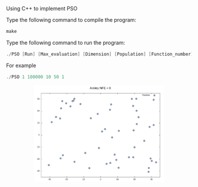 Using C++ to implement PSO


Type the following command to compile the program:
```cpp
make
```
Type the following command to run the program:
```cpp
./PSO [Run] [Max_evaluation] [Dimension] [Population] [Function_number]
```



For example
```cpp
./PSO 1 100000 10 50 1 
```

<div align="center">

<img src="https://github.com/james093131/Particle-Swarm-Optimization/blob/master/Particle.gif" alt="Convergence" width="70%"/>

</div>
